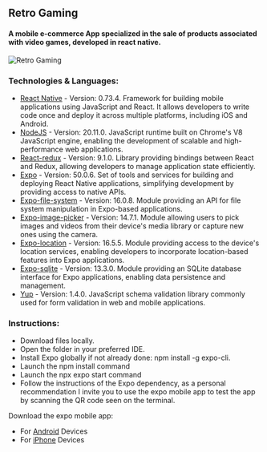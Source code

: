 ## Retro Gaming

#### A mobile e-commerce App specialized in the sale of products associated with video games, developed in react native.

![Retro Gaming](https://media.giphy.com/media/v1.Y2lkPTc5MGI3NjExcDJnN2NpcWQ2bmI5cjRuOG1qdWx6MXhtMWRqemtrZzlnbTdieWNhOCZlcD12MV9pbnRlcm5hbF9naWZfYnlfaWQmY3Q9Zw/E1k7HqHig8dqIWZEOv/giphy.gif)


### Technologies & Languages:
- [React Native](https://reactnative.dev/) - Version: 0.73.4. 
    Framework for building mobile applications using JavaScript and React. It allows developers to write code once and deploy it across multiple platforms, including iOS and Android.
- [NodeJS](https://nodejs.org/en) - Version: 20.11.0.
    JavaScript runtime built on Chrome's V8 JavaScript engine, enabling the development of scalable and high-performance web applications. 
- [React-redux](https://react-redux.js.org/) - Version: 9.1.0.
    Library providing bindings between React and Redux, allowing developers to manage application state efficiently.
- [Expo](https://expo.dev/) - Version: 50.0.6.
    Set of tools and services for building and deploying React Native applications, simplifying development by providing access to native APIs.
- [Expo-file-system](https://docs.expo.dev/versions/latest/sdk/filesystem/) - Version: 16.0.8.
    Module providing an API for file system manipulation in Expo-based applications.
- [Expo-image-picker](https://docs.expo.dev/versions/latest/sdk/imagepicker/) - Version: 14.7.1.
    Module allowing users to pick images and videos from their device's media library or capture new ones using the camera.
- [Expo-location](https://docs.expo.dev/versions/latest/sdk/location/) - Version: 16.5.5.
    Module providing access to the device's location services, enabling developers to incorporate location-based features into Expo applications.
- [Expo-sqlite](https://docs.expo.dev/versions/latest/sdk/sqlite/) - Version: 13.3.0.
    Module providing an SQLite database interface for Expo applications, enabling data persistence and management.
- [Yup](https://www.npmjs.com/package/yup) - Version: 1.4.0.
    JavaScript schema validation library commonly used for form validation in web and mobile applications.


### Instructions:
- Download files locally.
- Open the folder in your preferred IDE.
- Install Expo globally if not already done: npm install -g expo-cli.
- Launch the npm install command
- Launch the npx expo start command
- Follow the instructions of the Expo dependency, as a personal recommendation I invite you to use the expo mobile app to test the app by scanning the QR code seen on the terminal.

Download the expo mobile app:
- For [Android](https://play.google.com/store/apps/details?id=host.exp.exponent&referrer=www) Devices
- For [iPhone](https://apps.apple.com/us/app/expo-go/id982107779) Devices
